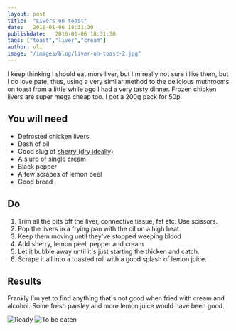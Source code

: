 ```yaml
---
layout: post
title:  "Livers on toast"
date:   2016-01-06 18:31:30
publishdate:   2016-01-06 18:31:30
tags: ["toast","liver","cream"]  
author: oli
image: "/images/blog/liver-on-toast-2.jpg"
---
```


I keep thinking I should eat more liver, but I'm really not sure i like them, but I do love pate, thus, using a very similar method to the delicious muthrooms on toast from a little while ago I had a very tasty dinner.  Frozen chicken livers are super mega cheap too.  I got a 200g pack for 50p. 

## You will need

* Defrosted chicken livers
* Dash of oil
* Good slug of [sherry (dry ideally)](http://amzn.to/1QCCxyp)
* A slurp of single cream
* Black pepper
* A few scrapes of lemon peel
* Good bread


## Do

1. Trim all the bits off the liver, connective tissue, fat etc.  Use scissors.
2. Pop the livers in a frying pan with the oil on a high heat
3. Keep them moving until they've stopped weeping blood
4. Add sherry, lemon peel, pepper and cream
5. Let it bubble away until it's just starting the thicken and catch.
6. Scrape it all into a toasted roll with a good splash of lemon juice.



## Results

Frankly I'm yet to find anything that's not good when fried with cream and alcohol.  Some fresh parsley and more lemon juice would have been good.


![Ready](/images/blog/liver-on-toast-1.jpg)
![To be eaten](/images/blog/liver-on-toast-2.jpg)


